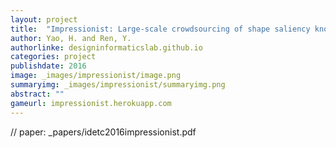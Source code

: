 ```yaml
---
layout: project
title:  "Impressionist: Large-scale crowdsourcing of shape saliency knowledge"
author: Yao, H. and Ren, Y.
authorlinke: designinformaticslab.github.io
categories: project
publishdate: 2016
image: _images/impressionist/image.png
summaryimg: _images/impressionist/summaryimg.png
abstract: ""
gameurl: impressionist.herokuapp.com
---
```

// paper: _papers/idetc2016impressionist.pdf
